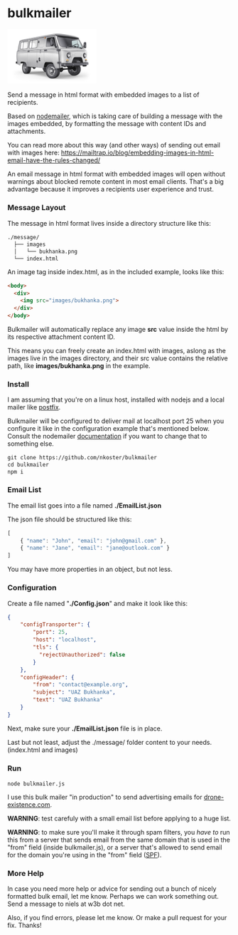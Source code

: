 # bulkmailer

<img src="https://raw.githubusercontent.com/nkoster/bulkmailer/master/message/images/bukhanka.png" alt="UAZ Bukhanka" width="200"/>

Send a message in html format with embedded images to a list of recipients.

Based on [nodemailer](https://nodemailer.com/), which is taking care of
building a message with the images embedded, by formatting the message with content IDs and attachments.

You can read more about this way (and other ways) of sending out email with images here: https://mailtrap.io/blog/embedding-images-in-html-email-have-the-rules-changed/

An email message in html format with embedded images will open without warnings about blocked remote content in most email clients.
That's a big advantage because it improves a recipients user experience and trust.

### Message Layout

The message in html format lives inside a directory structure like this:

```
./message/
  ├── images
  │   └── bukhanka.png
  └── index.html
```

An image tag inside index.html, as in the included example, looks like this:

```html
<body>
  <div>
    <img src="images/bukhanka.png">
  </div>
</body>
```

Bulkmailer will automatically replace any image **src** value inside the html by its respective attachment content ID.

This means you can freely create an index.html with images, aslong as the images live in the images directory,
and their src value contains the relative path, like **images/bukhanka.png** in the example.

### Install

I am assuming that you're on a linux host, installed with nodejs and a local mailer like [postfix](https://mailtrap.io/blog/postfix-sendmail-exim/).

Bulkmailer will be configured to deliver mail at localhost port 25 when you configure it like in the configuration example that's mentioned below.
Consult the nodemailer [documentation](https://nodemailer.com/smtp/) if you want to change that to something else.

```
git clone https://github.com/nkoster/bulkmailer
cd bulkmailer
npm i
```

### Email List

The email list goes into a file named **./EmailList.json**

The json file should be structured like this:

```javascript
[
    { "name": "John", "email": "john@gmail.com" },
    { "name": "Jane", "email": "jane@outlook.com" }
]
```

You may have more properties in an object, but not less.

### Configuration

Create a file named "**./Config.json**" and make it look like this:

```json
{
    "configTransporter": {
        "port": 25,
        "host": "localhost",
        "tls": {
          "rejectUnauthorized": false
        }
    },
    "configHeader": {
        "from": "contact@example.org",
        "subject": "UAZ Bukhanka",
        "text": "UAZ Bukhanka"
    }
}
```

Next, make sure your **./EmailList.json** file is in place.

Last but not least, adjust the ./message/ folder content to your needs. (index.html and images)

### Run

```
node bulkmailer.js
```

I use this bulk mailer "in production" to send advertising emails for [drone-existence.com](https://drone-existence.com).

**WARNING**: test carefuly with a small email list before applying to a huge list.

**WARNING**: to make sure you'll make it through spam filters, you _have to_ run this from a server that sends email from the same domain that is used in the "from" field (inside bulkmailer.js), or a server that's allowed to send email for the domain you're using in the "from" field ([SPF](https://en.wikipedia.org/wiki/Sender_Policy_Framework)).

### More Help

In case you need more help or advice for sending out a bunch of nicely formatted bulk email, let me know.
Perhaps we can work something out. Send a message to niels at w3b dot net.

Also, if you find errors, please let me know. Or make a pull request for your fix. Thanks!
